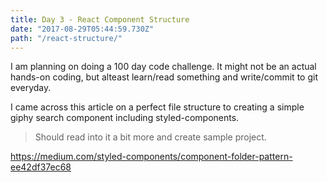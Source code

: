 ```yaml
---
title: Day 3 - React Component Structure
date: "2017-08-29T05:44:59.730Z"
path: "/react-structure/"
---
```


I am planning on doing a 100 day code challenge. It might not be an actual hands-on coding, but alteast learn/read something and write/commit to git everyday.

I came across this article on a perfect file structure to creating a simple giphy search component including styled-components. 

> Should read into it a bit more and create sample project.

https://medium.com/styled-components/component-folder-pattern-ee42df37ec68
